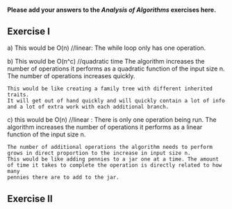 #### Please add your answers to the ***Analysis of  Algorithms*** exercises here.

## Exercise I

a) This would be O(n) //linear: The while loop only has one operation. 


b) This would be O(n^c) //quadratic time
    The algorithm increases the number of operations it performs as a quadratic function of the input size n. 
    The number of operations increases quickly.

    This would be like creating a family tree with different inherited traits. 
    It will get out of hand quickly and will quickly contain a lot of info and a lot of extra work with each additional branch. 


c) this would be O(n) //linear : 
    There is only one operation being run. 
    The algorithm increases the number of operations it performs as a linear function of the input size n. 

    The number of additional operations the algorithm needs to perform grows in direct proportion to the increase in input size n.
    This would be like adding pennies to a jar one at a time. The amount of time it takes to complete the operation is directly related to how many
    pennies there are to add to the jar. 


## Exercise II


